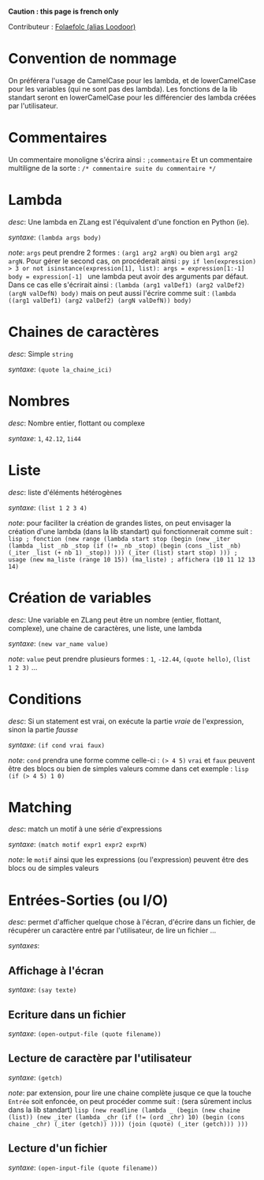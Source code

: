 **Caution : this page is french only**

Contributeur : [Folaefolc (alias Loodoor)](https://github.com/Loodoor)

# Convention de nommage

On préférera l'usage de CamelCase pour les lambda, et de lowerCamelCase pour les variables (qui ne sont pas des lambda).
Les fonctions de la lib standart seront en lowerCamelCase pour les différencier des lambda créées par l'utilisateur.

# Commentaires

Un commentaire monoligne s'écrira ainsi : `;commentaire`
Et un commentaire multiligne de la sorte : `/* commentaire
                                               suite du commentaire */`

# Lambda

*desc*: Une lambda en ZLang est l'équivalent d'une fonction en Python (ie).

*syntaxe*: `(lambda args body)`

*note*: `args` peut prendre 2 formes : `(arg1 arg2 argN)` ou bien `arg1 arg2 argN`.
        Pour gérer le second cas, on procéderait ainsi :
        ```py
        if len(expression) > 3 or not isinstance(expression[1], list):
            args = expression[1:-1]
            body = expression[-1]
        ```
        une lambda peut avoir des arguments par défaut. Dans ce cas elle s'écrirait ainsi :
        `(lambda (arg1 valDef1) (arg2 valDef2) (argN valDefN) body)`
        mais on peut aussi l'écrire comme suit :
        `(lambda ((arg1 valDef1) (arg2 valDef2) (argN valDefN)) body)`

# Chaines de caractères

*desc*: Simple `string`

*syntaxe*: `(quote la_chaine_ici)`

# Nombres

*desc*: Nombre entier, flottant ou complexe

*syntaxe*: `1`, `42.12`, `1i44`

# Liste

*desc*: liste d'éléments hétérogènes

*syntaxe*: `(list 1 2 3 4)`

*note*: pour faciliter la création de grandes listes, on peut envisager la création d'une lambda (dans la lib standart) qui fonctionnerait comme suit :
        ```lisp
        ; fonction
        (new range
            (lambda start stop
                (begin
                    (new _iter (lambda _list _nb _stop
                        (if
                            (!= _nb _stop)
                            (begin
                                (cons _list _nb)
                                (_iter _list (+ nb 1) _stop))
                            )))
                    (_iter (list) start stop)
                    )))
        ; usage
        (new ma_liste (range 10 15))
        (ma_liste) ; affichera (10 11 12 13 14)
        ```

# Création de variables

*desc*: Une variable en ZLang peut être un nombre (entier, flottant, complexe), une chaine de caractères, une liste, une lambda

*syntaxe*: `(new var_name value)`

*note*: `value` peut prendre plusieurs formes : `1`, `-12.44`, `(quote hello)`, `(list 1 2 3)` ...

# Conditions

*desc*: Si un statement est vrai, on exécute la partie *vraie* de l'expression, sinon la partie *fausse*

*syntaxe*: `(if cond vrai faux)`

*note*: `cond` prendra une forme comme celle-ci : `(> 4 5)`
        `vrai` et `faux` peuvent être des blocs ou bien de simples valeurs comme dans cet exemple :
        ```lisp
        (if (> 4 5) 1 0)
        ```

# Matching

*desc*: match un motif à une série d'expressions

*syntaxe*: `(match motif expr1 expr2 exprN)`

*note*: le `motif` ainsi que les expressions (ou l'expression) peuvent être des blocs ou de simples valeurs

# Entrées-Sorties (ou I/O)

*desc*: permet d'afficher quelque chose à l'écran, d'écrire dans un fichier, de récupérer un caractère entré par l'utilisateur, de lire un fichier ...

*syntaxes*:

## Affichage à l'écran

*syntaxe*: `(say texte)`

## Ecriture dans un fichier

*syntaxe*: `(open-output-file (quote filename))`

## Lecture de caractère par l'utilisateur

*syntaxe*: `(getch)`

*note*: par extension, pour lire une chaine complète jusque ce que la touche `Entrée` soit enfoncée, on peut procéder comme suit :
        (sera sûrement inclus dans la lib standart)
        ```lisp
        (new readline
            (lambda _
                (begin
                    (new chaine (list))
                    (new _iter
                        (lambda _chr
                            (if
                                (!= (ord _chr) 10)
                                (begin
                                    (cons chaine _chr)
                                    (_iter (getch))
                                ))))
                    (join (quote) (_iter (getch)))
                    )))
        ```

## Lecture d'un fichier

*syntaxe*: `(open-input-file (quote filename))`
